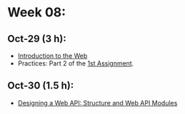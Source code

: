 # Week 08:

## Oct-29 (3 h):
- [Introduction to the Web](https://github.com/isel-leic-ipw/2526i-IPW-LEIC34D/wiki/11-Introduction-to-the-Web)
- Practices: Part 2 of the [1st Assignment](https://github.com/isel-leic-ipw/2526i-IPW-LEIC31D/wiki/IPW_IP-2526-1-A2).

## Oct-30 (1.5 h):
- [Designing a Web API: Structure and Web API Modules](https://github.com/isel-leic-ipw/2526i-IPW-LEIC34D/wiki/15-Designing-a-Web-API)